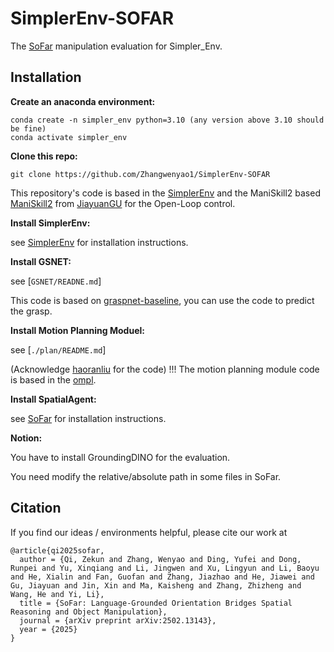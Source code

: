 # SimplerEnv-SOFAR

The [SoFar](https://arxiv.org/pdf/2502.13143) manipulation evaluation for Simpler_Env.

## Installation

**Create an anaconda environment:**

```
conda create -n simpler_env python=3.10 (any version above 3.10 should be fine)
conda activate simpler_env
```

**Clone this repo:**

```
git clone https://github.com/Zhangwenyao1/SimplerEnv-SOFAR
```

This repository's code is based in the [SimplerEnv](https://github.com/simpler-env/SimplerEnv) and the ManiSkill2 based [ManiSkill2](https://github.com/Jiayuan-Gu/ManiSkill2_real2sim) from [JiayuanGU](https://github.com/Jiayuan-Gu) for the Open-Loop control.

**Install SimplerEnv:**

see [SimplerEnv](https://github.com/simpler-env/SimplerEnv) for installation instructions.

**Install GSNET:**

see [`GSNET/READNE.md`]

This code is based on [graspnet-baseline](https://github.com/graspnet/graspnet-baseline), you can use the code to predict the grasp.

**Install Motion Planning Moduel:**

see [`./plan/README.md`]

(Acknowledge [haoranliu](https://github.com/lhrrhl0419) for the code) !!!
The motion planning module code is based in the [ompl](https://github.com/lyfkyle/pybullet_ompl).

**Install SpatialAgent:**

see [SoFar](https://github.com/qizekun/SoFar) for installation instructions.

**Notion:**

You have to install GroundingDINO for the evaluation.

You need modify the relative/absolute path in some files in SoFar.

## Citation

If you find our ideas / environments helpful, please cite our work at

```
@article{qi2025sofar,
  author = {Qi, Zekun and Zhang, Wenyao and Ding, Yufei and Dong, Runpei and Yu, Xinqiang and Li, Jingwen and Xu, Lingyun and Li, Baoyu and He, Xialin and Fan, Guofan and Zhang, Jiazhao and He, Jiawei and Gu, Jiayuan and Jin, Xin and Ma, Kaisheng and Zhang, Zhizheng and Wang, He and Yi, Li},
  title = {SoFar: Language-Grounded Orientation Bridges Spatial Reasoning and Object Manipulation},
  journal = {arXiv preprint arXiv:2502.13143},
  year = {2025}
}
```
